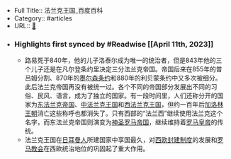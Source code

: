 - Full Title:: 法兰克王国_百度百科
- Category:: #articles
- URL:: [🔗](https://baike.baidu.com/item/%E6%B3%95%E5%85%B0%E5%85%8B%E7%8E%8B%E5%9B%BD/1176021?fromModule=lemma_inlink)
- ### Highlights first synced by #Readwise [[April 11th, 2023]]
    - 路易死于840年，他的儿子洛泰尔成为唯一的统治者，但是843年他的三个儿子还是在凡尔登条约里决定三分法兰克帝国。帝国后来在855年的普吕姆分割、870年的[墨尔森条约](/item/%E5%A2%A8%E5%B0%94%E6%A3%AE%E6%9D%A1%E7%BA%A6/5215110?fromModule=lemma_inlink)和880年的利贝蒙条约中又多次被细分。此后法兰克帝国再没有被统一过。各个不同的帝国部分发展出不同的习俗、民风、语言，成为了独立的国家。有一段时间里，人们还称分开的国家为[东法兰克帝国](/item/%E4%B8%9C%E6%B3%95%E5%85%B0%E5%85%8B%E5%B8%9D%E5%9B%BD/2023091?fromModule=lemma_inlink)、[中法兰克王国](/item/%E4%B8%AD%E6%B3%95%E5%85%B0%E5%85%8B%E7%8E%8B%E5%9B%BD?fromModule=lemma_inlink)和[西法兰克王国](/item/%E8%A5%BF%E6%B3%95%E5%85%B0%E5%85%8B%E7%8E%8B%E5%9B%BD/2014764?fromModule=lemma_inlink)，但约一百年后[加洛林王朝](/item/%E5%8A%A0%E6%B4%9B%E6%9E%97%E7%8E%8B%E6%9C%9D?fromModule=lemma_inlink)消亡这些称呼也都消失了。只有西部的“法兰西”继续使用法兰克这个名字，而东法兰克帝国则演变为[神圣罗马帝国](/item/%E7%A5%9E%E5%9C%A3%E7%BD%97%E9%A9%AC%E5%B8%9D%E5%9B%BD/677929?fromModule=lemma_inlink)，继续维持着[罗马皇帝](/item/%E7%BD%97%E9%A9%AC%E7%9A%87%E5%B8%9D?fromModule=lemma_inlink)的传统。
    - 法兰克王国在[日耳曼人](/item/%E6%97%A5%E8%80%B3%E6%9B%BC%E4%BA%BA?fromModule=lemma_inlink)所建国家中享国最久，对[西欧封建制度](/item/%E8%A5%BF%E6%AC%A7%E5%B0%81%E5%BB%BA%E5%88%B6%E5%BA%A6/6826834?fromModule=lemma_inlink)的发展和[罗马教会](/item/%E7%BD%97%E9%A9%AC%E6%95%99%E4%BC%9A/10430489?fromModule=lemma_inlink)在西欧统治地位的巩固起了重大作用。
